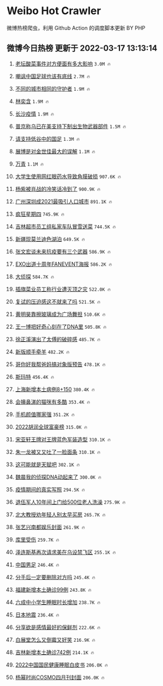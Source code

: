 # Weibo Hot Crawler 



微博热榜爬虫，利用 Github Action 的调度脚本更新 BY PHP 


## 微博今日热榜 更新于 2022-03-17 13:13:14 
1. [老坛酸菜事件对方便面有多大影响](https://s.weibo.com/weibo?q=%23%E8%80%81%E5%9D%9B%E9%85%B8%E8%8F%9C%E4%BA%8B%E4%BB%B6%E5%AF%B9%E6%96%B9%E4%BE%BF%E9%9D%A2%E6%9C%89%E5%A4%9A%E5%A4%A7%E5%BD%B1%E5%93%8D%23&Refer=top) `3.0M 🔥` 

1. [嘲讽中国足球也该有底线](https://s.weibo.com/weibo?q=%23%E5%98%B2%E8%AE%BD%E4%B8%AD%E5%9B%BD%E8%B6%B3%E7%90%83%E4%B9%9F%E8%AF%A5%E6%9C%89%E5%BA%95%E7%BA%BF%23&Refer=top) `2.7M 🔥` 

1. [不同的城市相同的守护者](https://s.weibo.com/weibo?q=%23%E4%B8%8D%E5%90%8C%E7%9A%84%E5%9F%8E%E5%B8%82%E7%9B%B8%E5%90%8C%E7%9A%84%E5%AE%88%E6%8A%A4%E8%80%85%23&Refer=top) `1.9M 🔥` 

1. [林奕含](https://s.weibo.com/weibo?q=%E6%9E%97%E5%A5%95%E5%90%AB&Refer=top) `1.9M 🔥` 

1. [长沙疫情](https://s.weibo.com/weibo?q=%23%E9%95%BF%E6%B2%99%E7%96%AB%E6%83%85%23&Refer=top) `1.9M 🔥` 

1. [普京称乌已在美支持下制出生物武器部件](https://s.weibo.com/weibo?q=%23%E6%99%AE%E4%BA%AC%E7%A7%B0%E4%B9%8C%E5%B7%B2%E5%9C%A8%E7%BE%8E%E6%94%AF%E6%8C%81%E4%B8%8B%E5%88%B6%E5%87%BA%E7%94%9F%E7%89%A9%E6%AD%A6%E5%99%A8%E9%83%A8%E4%BB%B6%23&Refer=top) `1.5M 🔥` 

1. [请支持低谷中的国足](https://s.weibo.com/weibo?q=%23%E8%AF%B7%E6%94%AF%E6%8C%81%E4%BD%8E%E8%B0%B7%E4%B8%AD%E7%9A%84%E5%9B%BD%E8%B6%B3%23&Refer=top) `1.3M 🔥` 

1. [展博是对金世佳最大的误解](https://s.weibo.com/weibo?q=%23%E5%B1%95%E5%8D%9A%E6%98%AF%E5%AF%B9%E9%87%91%E4%B8%96%E4%BD%B3%E6%9C%80%E5%A4%A7%E7%9A%84%E8%AF%AF%E8%A7%A3%23&Refer=top) `1.1M 🔥` 

1. [万青](https://s.weibo.com/weibo?q=%E4%B8%87%E9%9D%92&Refer=top) `1.1M 🔥` 

1. [大学生使用网红眼药水导致角膜破损](https://s.weibo.com/weibo?q=%23%E5%A4%A7%E5%AD%A6%E7%94%9F%E4%BD%BF%E7%94%A8%E7%BD%91%E7%BA%A2%E7%9C%BC%E8%8D%AF%E6%B0%B4%E5%AF%BC%E8%87%B4%E8%A7%92%E8%86%9C%E7%A0%B4%E6%8D%9F%23&Refer=top) `907.6K 🔥` 

1. [杨紫被肖战的冷笑话冷到了](https://s.weibo.com/weibo?q=%23%E6%9D%A8%E7%B4%AB%E8%A2%AB%E8%82%96%E6%88%98%E7%9A%84%E5%86%B7%E7%AC%91%E8%AF%9D%E5%86%B7%E5%88%B0%E4%BA%86%23&Refer=top) `900.9K 🔥` 

1. [广州深圳成2021最吸引人口城市](https://s.weibo.com/weibo?q=%23%E5%B9%BF%E5%B7%9E%E6%B7%B1%E5%9C%B3%E6%88%902021%E6%9C%80%E5%90%B8%E5%BC%95%E4%BA%BA%E5%8F%A3%E5%9F%8E%E5%B8%82%23&Refer=top) `891.1K 🔥` 

1. [疯狂星期四](https://s.weibo.com/weibo?q=%E7%96%AF%E7%8B%82%E6%98%9F%E6%9C%9F%E5%9B%9B&Refer=top) `745.9K 🔥` 

1. [吉林超市员工组私家车队冒雪送菜](https://s.weibo.com/weibo?q=%23%E5%90%89%E6%9E%97%E8%B6%85%E5%B8%82%E5%91%98%E5%B7%A5%E7%BB%84%E7%A7%81%E5%AE%B6%E8%BD%A6%E9%98%9F%E5%86%92%E9%9B%AA%E9%80%81%E8%8F%9C%23&Refer=top) `744.5K 🔥` 

1. [新疆现莫兰迪色湖泊](https://s.weibo.com/weibo?q=%23%E6%96%B0%E7%96%86%E7%8E%B0%E8%8E%AB%E5%85%B0%E8%BF%AA%E8%89%B2%E6%B9%96%E6%B3%8A%23&Refer=top) `649.5K 🔥` 

1. [张文宏谈未来抗疫要有三个武器](https://s.weibo.com/weibo?q=%23%E5%BC%A0%E6%96%87%E5%AE%8F%E8%B0%88%E6%9C%AA%E6%9D%A5%E6%8A%97%E7%96%AB%E8%A6%81%E6%9C%89%E4%B8%89%E4%B8%AA%E6%AD%A6%E5%99%A8%23&Refer=top) `586.9K 🔥` 

1. [EXO出道十周年FANEVENT海报](https://s.weibo.com/weibo?q=%23EXO%E5%87%BA%E9%81%93%E5%8D%81%E5%91%A8%E5%B9%B4FANEVENT%E6%B5%B7%E6%8A%A5%23&Refer=top) `586.2K 🔥` 

1. [大侦探](https://s.weibo.com/weibo?q=%E5%A4%A7%E4%BE%A6%E6%8E%A2&Refer=top) `584.7K 🔥` 

1. [插旗菜业员工称行业遭灭顶之灾](https://s.weibo.com/weibo?q=%23%E6%8F%92%E6%97%97%E8%8F%9C%E4%B8%9A%E5%91%98%E5%B7%A5%E7%A7%B0%E8%A1%8C%E4%B8%9A%E9%81%AD%E7%81%AD%E9%A1%B6%E4%B9%8B%E7%81%BE%23&Refer=top) `522.0K 🔥` 

1. [复试的压迫感这不就来了吗](https://s.weibo.com/weibo?q=%23%E5%A4%8D%E8%AF%95%E7%9A%84%E5%8E%8B%E8%BF%AB%E6%84%9F%E8%BF%99%E4%B8%8D%E5%B0%B1%E6%9D%A5%E4%BA%86%E5%90%97%23&Refer=top) `521.5K 🔥` 

1. [黄明昊靠擦玻璃成为广场舞担](https://s.weibo.com/weibo?q=%23%E9%BB%84%E6%98%8E%E6%98%8A%E9%9D%A0%E6%93%A6%E7%8E%BB%E7%92%83%E6%88%90%E4%B8%BA%E5%B9%BF%E5%9C%BA%E8%88%9E%E6%8B%85%23&Refer=top) `510.6K 🔥` 

1. [王一博把好奇心刻在了DNA里](https://s.weibo.com/weibo?q=%23%E7%8E%8B%E4%B8%80%E5%8D%9A%E6%8A%8A%E5%A5%BD%E5%A5%87%E5%BF%83%E5%88%BB%E5%9C%A8%E4%BA%86DNA%E9%87%8C%23&Refer=top) `505.8K 🔥` 

1. [徐正溪演出了太傅的破碎感](https://s.weibo.com/weibo?q=%23%E5%BE%90%E6%AD%A3%E6%BA%AA%E6%BC%94%E5%87%BA%E4%BA%86%E5%A4%AA%E5%82%85%E7%9A%84%E7%A0%B4%E7%A2%8E%E6%84%9F%23&Refer=top) `485.7K 🔥` 

1. [新版顺手牵羊](https://s.weibo.com/weibo?q=%E6%96%B0%E7%89%88%E9%A1%BA%E6%89%8B%E7%89%B5%E7%BE%8A&Refer=top) `482.2K 🔥` 

1. [哥你好我帮爸妈搞对象版预告](https://s.weibo.com/weibo?q=%23%E5%93%A5%E4%BD%A0%E5%A5%BD%E6%88%91%E5%B8%AE%E7%88%B8%E5%A6%88%E6%90%9E%E5%AF%B9%E8%B1%A1%E7%89%88%E9%A2%84%E5%91%8A%23&Refer=top) `478.1K 🔥` 

1. [斯玛特](https://s.weibo.com/weibo?q=%E6%96%AF%E7%8E%9B%E7%89%B9&Refer=top) `456.4K 🔥` 

1. [上海新增本土病例8+150](https://s.weibo.com/weibo?q=%E4%B8%8A%E6%B5%B7%E6%96%B0%E5%A2%9E%E6%9C%AC%E5%9C%9F%E7%97%85%E4%BE%8B8%2B150&Refer=top) `380.4K 🔥` 

1. [会擤鼻涕的猫咪有多酷](https://s.weibo.com/weibo?q=%23%E4%BC%9A%E6%93%A4%E9%BC%BB%E6%B6%95%E7%9A%84%E7%8C%AB%E5%92%AA%E6%9C%89%E5%A4%9A%E9%85%B7%23&Refer=top) `353.4K 🔥` 

1. [手机颜值哪家强](https://s.weibo.com/weibo?q=%E6%89%8B%E6%9C%BA%E9%A2%9C%E5%80%BC%E5%93%AA%E5%AE%B6%E5%BC%BA&Refer=top) `351.2K 🔥` 

1. [2022胡润全球富豪榜](https://s.weibo.com/weibo?q=%232022%E8%83%A1%E6%B6%A6%E5%85%A8%E7%90%83%E5%AF%8C%E8%B1%AA%E6%A6%9C%23&Refer=top) `315.0K 🔥` 

1. [宋亚轩王牌对王牌蓝色军装造型](https://s.weibo.com/weibo?q=%23%E5%AE%8B%E4%BA%9A%E8%BD%A9%E7%8E%8B%E7%89%8C%E5%AF%B9%E7%8E%8B%E7%89%8C%E8%93%9D%E8%89%B2%E5%86%9B%E8%A3%85%E9%80%A0%E5%9E%8B%23&Refer=top) `310.1K 🔥` 

1. [朱一龙被又又吐了一脸面条](https://s.weibo.com/weibo?q=%23%E6%9C%B1%E4%B8%80%E9%BE%99%E8%A2%AB%E5%8F%88%E5%8F%88%E5%90%90%E4%BA%86%E4%B8%80%E8%84%B8%E9%9D%A2%E6%9D%A1%23&Refer=top) `310.1K 🔥` 

1. [这可能就是天赋吧](https://s.weibo.com/weibo?q=%23%E8%BF%99%E5%8F%AF%E8%83%BD%E5%B0%B1%E6%98%AF%E5%A4%A9%E8%B5%8B%E5%90%A7%23&Refer=top) `302.1K 🔥` 

1. [魏晨我的侦探DNA动起来了](https://s.weibo.com/weibo?q=%23%E9%AD%8F%E6%99%A8%E6%88%91%E7%9A%84%E4%BE%A6%E6%8E%A2DNA%E5%8A%A8%E8%B5%B7%E6%9D%A5%E4%BA%86%23&Refer=top) `300.0K 🔥` 

1. [疫情期间的真实写照](https://s.weibo.com/weibo?q=%23%E7%96%AB%E6%83%85%E6%9C%9F%E9%97%B4%E7%9A%84%E7%9C%9F%E5%AE%9E%E5%86%99%E7%85%A7%23&Refer=top) `294.5K 🔥` 

1. [退伍军人10年间上门给500位老人洗澡](https://s.weibo.com/weibo?q=%23%E9%80%80%E4%BC%8D%E5%86%9B%E4%BA%BA10%E5%B9%B4%E9%97%B4%E4%B8%8A%E9%97%A8%E7%BB%99500%E4%BD%8D%E8%80%81%E4%BA%BA%E6%B4%97%E6%BE%A1%23&Refer=top) `275.9K 🔥` 

1. [北大教授劝年轻人别太早买房](https://s.weibo.com/weibo?q=%23%E5%8C%97%E5%A4%A7%E6%95%99%E6%8E%88%E5%8A%9D%E5%B9%B4%E8%BD%BB%E4%BA%BA%E5%88%AB%E5%A4%AA%E6%97%A9%E4%B9%B0%E6%88%BF%23&Refer=top) `265.7K 🔥` 

1. [张艺兴南都娱乐封面](https://s.weibo.com/weibo?q=%23%E5%BC%A0%E8%89%BA%E5%85%B4%E5%8D%97%E9%83%BD%E5%A8%B1%E4%B9%90%E5%B0%81%E9%9D%A2%23&Refer=top) `261.9K 🔥` 

1. [库里受伤](https://s.weibo.com/weibo?q=%23%E5%BA%93%E9%87%8C%E5%8F%97%E4%BC%A4%23&Refer=top) `259.7K 🔥` 

1. [泽连斯基再次请求美在乌设禁飞区](https://s.weibo.com/weibo?q=%23%E6%B3%BD%E8%BF%9E%E6%96%AF%E5%9F%BA%E5%86%8D%E6%AC%A1%E8%AF%B7%E6%B1%82%E7%BE%8E%E5%9C%A8%E4%B9%8C%E8%AE%BE%E7%A6%81%E9%A3%9E%E5%8C%BA%23&Refer=top) `255.1K 🔥` 

1. [中国男足](https://s.weibo.com/weibo?q=%23%E4%B8%AD%E5%9B%BD%E7%94%B7%E8%B6%B3%23&Refer=top) `246.4K 🔥` 

1. [分手后一定要删除对方吗](https://s.weibo.com/weibo?q=%23%E5%88%86%E6%89%8B%E5%90%8E%E4%B8%80%E5%AE%9A%E8%A6%81%E5%88%A0%E9%99%A4%E5%AF%B9%E6%96%B9%E5%90%97%23&Refer=top) `245.4K 🔥` 

1. [福建新增本土确诊99例](https://s.weibo.com/weibo?q=%23%E7%A6%8F%E5%BB%BA%E6%96%B0%E5%A2%9E%E6%9C%AC%E5%9C%9F%E7%A1%AE%E8%AF%8A99%E4%BE%8B%23&Refer=top) `243.8K 🔥` 

1. [六成中小学生睡眠时长增加](https://s.weibo.com/weibo?q=%23%E5%85%AD%E6%88%90%E4%B8%AD%E5%B0%8F%E5%AD%A6%E7%94%9F%E7%9D%A1%E7%9C%A0%E6%97%B6%E9%95%BF%E5%A2%9E%E5%8A%A0%23&Refer=top) `238.7K 🔥` 

1. [日本地震](https://s.weibo.com/weibo?q=%E6%97%A5%E6%9C%AC%E5%9C%B0%E9%9C%87&Refer=top) `236.4K 🔥` 

1. [分享欲是感情最好的保鲜剂](https://s.weibo.com/weibo?q=%23%E5%88%86%E4%BA%AB%E6%AC%B2%E6%98%AF%E6%84%9F%E6%83%85%E6%9C%80%E5%A5%BD%E7%9A%84%E4%BF%9D%E9%B2%9C%E5%89%82%23&Refer=top) `222.6K 🔥` 

1. [白展堂怎么又倒霉又好笑](https://s.weibo.com/weibo?q=%23%E7%99%BD%E5%B1%95%E5%A0%82%E6%80%8E%E4%B9%88%E5%8F%88%E5%80%92%E9%9C%89%E5%8F%88%E5%A5%BD%E7%AC%91%23&Refer=top) `216.9K 🔥` 

1. [吉林新增本土确诊742例](https://s.weibo.com/weibo?q=%23%E5%90%89%E6%9E%97%E6%96%B0%E5%A2%9E%E6%9C%AC%E5%9C%9F%E7%A1%AE%E8%AF%8A742%E4%BE%8B%23&Refer=top) `214.1K 🔥` 

1. [2022中国国民健康睡眠白皮书](https://s.weibo.com/weibo?q=2022%E4%B8%AD%E5%9B%BD%E5%9B%BD%E6%B0%91%E5%81%A5%E5%BA%B7%E7%9D%A1%E7%9C%A0%E7%99%BD%E7%9A%AE%E4%B9%A6&Refer=top) `206.0K 🔥` 

1. [杨幂时尚COSMO四月刊封面](https://s.weibo.com/weibo?q=%23%E6%9D%A8%E5%B9%82%E6%97%B6%E5%B0%9ACOSMO%E5%9B%9B%E6%9C%88%E5%88%8A%E5%B0%81%E9%9D%A2%23&Refer=top) `206.0K 🔥` 

